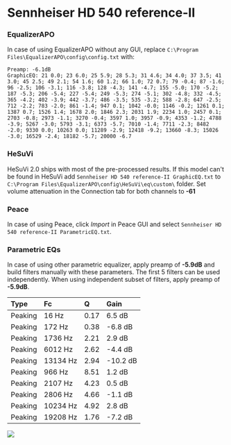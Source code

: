 # Sennheiser HD 540 reference-II

### EqualizerAPO
In case of using EqualizerAPO without any GUI, replace `C:\Program Files\EqualizerAPO\config\config.txt`
with:
```
Preamp: -6.1dB
GraphicEQ: 21 0.0; 23 6.0; 25 5.9; 28 5.3; 31 4.6; 34 4.0; 37 3.5; 41 3.0; 45 2.5; 49 2.1; 54 1.6; 60 1.2; 66 1.0; 72 0.7; 79 -0.4; 87 -1.6; 96 -2.5; 106 -3.1; 116 -3.8; 128 -4.3; 141 -4.7; 155 -5.0; 170 -5.2; 187 -5.3; 206 -5.4; 227 -5.4; 249 -5.3; 274 -5.1; 302 -4.8; 332 -4.5; 365 -4.2; 402 -3.9; 442 -3.7; 486 -3.5; 535 -3.2; 588 -2.8; 647 -2.5; 712 -2.2; 783 -2.0; 861 -1.4; 947 0.1; 1042 -0.0; 1146 -0.2; 1261 0.1; 1387 0.7; 1526 1.4; 1678 2.0; 1846 2.3; 2031 1.9; 2234 1.0; 2457 0.1; 2703 -0.8; 2973 -1.1; 3270 -0.4; 3597 1.0; 3957 -0.9; 4353 -1.2; 4788 -3.9; 5267 -3.0; 5793 -3.1; 6373 -5.7; 7010 -1.4; 7711 -2.3; 8482 -2.0; 9330 0.0; 10263 0.0; 11289 -2.9; 12418 -9.2; 13660 -8.3; 15026 -3.0; 16529 -2.4; 18182 -5.7; 20000 -6.7
```

### HeSuVi
HeSuVi 2.0 ships with most of the pre-processed results. If this model can't be found in HeSuVi add
`Sennheiser HD 540 reference-II GraphicEQ.txt` to `C:\Program Files\EqualizerAPO\config\HeSuVi\eq\custom\` folder.
Set volume attenuation in the Connection tab for both channels to **-61**

### Peace
In case of using Peace, click *Import* in Peace GUI and select `Sennheiser HD 540 reference-II ParametricEQ.txt`.

### Parametric EQs
In case of using other parametric equalizer, apply preamp of **-5.9dB** and build filters manually
with these parameters. The first 5 filters can be used independently.
When using independent subset of filters, apply preamp of **-5.9dB**.

| Type    | Fc       |    Q | Gain     |
|:--------|:---------|:-----|:---------|
| Peaking | 16 Hz    | 0.17 | 6.5 dB   |
| Peaking | 172 Hz   | 0.38 | -6.8 dB  |
| Peaking | 1736 Hz  | 2.21 | 2.9 dB   |
| Peaking | 6012 Hz  | 2.62 | -4.4 dB  |
| Peaking | 13134 Hz | 2.94 | -10.2 dB |
| Peaking | 966 Hz   | 8.51 | 1.2 dB   |
| Peaking | 2107 Hz  | 4.23 | 0.5 dB   |
| Peaking | 2806 Hz  | 4.66 | -1.1 dB  |
| Peaking | 10234 Hz | 4.92 | 2.8 dB   |
| Peaking | 19208 Hz | 1.76 | -7.2 dB  |

![](https://raw.githubusercontent.com/jaakkopasanen/AutoEq/master/results/oratory1990/harman_over-ear_2018/Sennheiser%20HD%20540%20reference-II/Sennheiser%20HD%20540%20reference-II.png)